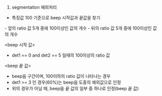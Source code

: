 1) segmentation 예외처리

- 특징값 100 기준으로 beep 시작값과 끝값을 찾기

<det1> 
- 앞의 ratio 값 5개 중에 100이상인 값의 개수
<det2> 
- 뒤의 ratio 값 5개 중에 100이상인 값의 개수

<beep 시작 값>
- det1 == 0 and det2 == 5 일때의 100이상의 ratio 값

<beep 끝 값> 
- beep음 구간이며, 100이하의 ratio 값이 나타나는 경우
- det1 >= 3 인 경우(60%)는 beep음 도중의 예외값으로 인정
- 위의 경우가 아닐 때, beep음 끝 값의 일부 중 하나로 인정(beep 끝 값) 
